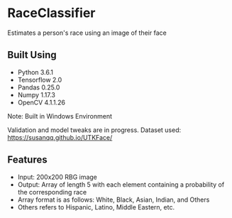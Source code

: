 # RaceClassifier
 Estimates a person's race using an image of their face

## Built Using
- Python 3.6.1
- Tensorflow 2.0
- Pandas 0.25.0
- Numpy 1.17.3
- OpenCV 4.1.1.26

Note: Built in Windows Environment

Validation and model tweaks are in progress.
Dataset used: https://susanqq.github.io/UTKFace/

## Features
- Input: 200x200 RBG image 
- Output: Array of length 5 with each element containing a probability of the corresponding race
- Array format is as follows: White, Black, Asian, Indian, and Others
- Others refers to Hispanic, Latino, Middle Eastern, etc.
